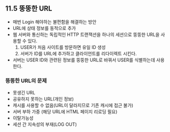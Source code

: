 ## 11.5 뚱뚱한 URL
- 매번 Login 해야하는 불편함을 해결하는 방안
- URL에 상태 정보를 동적으로 추가
- 웹 서버와 통신하는 독립적인 HTTP 트랜잭션을 하나의 세션으로 뚱뚱한 URL을 사용할 수 있다.
  1. USER가 처음 사이트를 방문하면 유일 ID 생성
  2. 서버가 ID를 URL에 추가하고 클라이언트를 리다이렉트 시킨다.
- 서버는 USER ID와 관련된 정보를 뚱뚱한 URL로 바꿔서 USER를 식별하는데 사용한다.

### 뚱뚱한 URL의 문제
- 못생긴 URL
- 공유하지 못하는 URL(개인 정보)
- 캐시를 사용할 수 없음(URL이 달라지므로 기존 캐시에 접근 불가)
- 서버 부하 가중 (해당 URL에 HTML 페이지 리로딩 필요)
- 이탈가능성
- 세션 간 지속성의 부재(LOG OUT)
  
